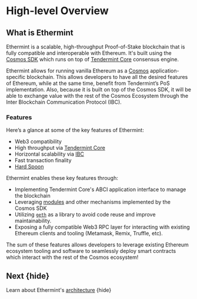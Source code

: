 <!--
order: 1
-->

# High-level Overview

## What is Ethermint

Ethermint is a scalable, high-throughput Proof-of-Stake blockchain that is fully compatible and
interoperable with Ethereum. It's built using the [Cosmos SDK](https://github.com/cosmos/cosmos-sdk/) which runs on top of [Tendermint Core](https://github.com/tendermint/tendermint) consensus engine.

Ethermint allows for running vanilla Ethereum as a [Cosmos](https://cosmos.network/) application-specific blockchain. This allows developers
to have all the desired features of Ethereum, while at the same time, benefit
from Tendermint’s PoS implementation. Also, because it is built on top of the
Cosmos SDK, it will be able to exchange value with the rest of the Cosmos Ecosystem through the Inter Blockchain Communication Protocol (IBC).

### Features

Here’s a glance at some of the key features of Ethermint:

* Web3 compatibility
* High throughput via [Tendermint Core](https://github.com/tendermint/tendermint)
* Horizontal scalability via [IBC](https://github.com/cosmos/ics)
* Fast transaction finality
* [Hard Spoon](https://blog.cosmos.network/introducing-the-hard-spoon-4a9288d3f0df)

Ethermint enables these key features through:

* Implementing Tendermint Core's ABCI application interface to manage the blockchain
* Leveraging [modules](https://github.com/cosmos/cosmos-sdk/tree/master/x/) and other mechanisms implemented by the Cosmos SDK
* Utilizing [`geth`](https://github.com/ethereum/go-ethereum) as a library to avoid code reuse and improve maintainability.
* Exposing a fully compatible Web3 RPC layer for interacting with existing Ethereum clients and tooling (Metamask, Remix, Truffle, etc).

The sum of these features allows developers to leverage existing Ethereum ecosystem tooling and
software to seamlessly deploy smart contracts which interact with the rest of the Cosmos ecosystem!

## Next {hide}

Learn about Ethermint's [architecture](./architectures.md) {hide}
